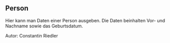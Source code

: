 ## Person

Hier kann man Daten einer Person ausgeben. Die Daten beinhalten Vor- und Nachname sowie das Geburtsdatum.

Autor: Constantin Riedler
